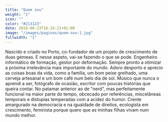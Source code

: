 ```yaml
---
title: "Quem sou"
weight: "1"
icon: ""
color: "#213123"
date: 2019-08-23T16:24:21+01:00
image: "/images/paginas/quem-sou-1.jpg"
fullwidth: "1"
---
```

Nascido e criado no Porto, co-fundador de um projeto de crescimento de duas gémeas. E nesse aspeto, vai-se fazendo o que se pode. Engenheiro informático de formação, gestor por deformação. Sempre pronto a otimizar a próxima irrelevância mais importante do mundo. Adoro desporto e aprecio as coisas boas da vida, como a família, um bom peixe grelhado, uma cerveja artesanal e um bom café num belo dia de sol. Músico que nunca o aprendi a ser, fotógrafo de ocasião, escritor com poucas histórias que queira contar. No patamar anterior ao de "nerd", mas perfeitamente funcional na maior parte do tempo, obcecado por referências, miscelâneas temporais e distopias temperadas com a acidez do humor. Crente amargurado na democracia e na igualdade de direitos, ecologista em crescimento, feminista porque quero que as minhas filhas vivam num mundo melhor.


